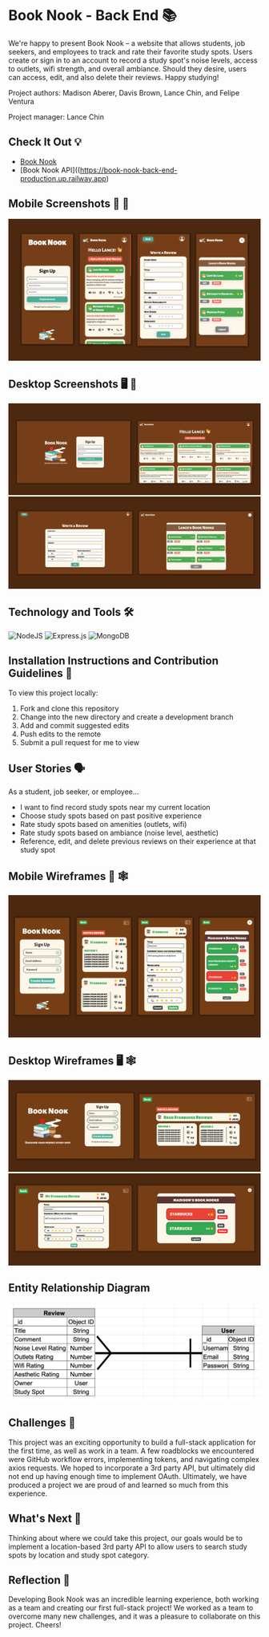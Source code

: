 # Book Nook - Back End 📚
We're happy to present Book Nook – a website that allows students, job seekers, and employees to track and rate their favorite study spots. Users create or sign in to an account to record a study spot's noise levels, access to outlets, wifi strength, and overall ambiance. Should they desire, users can access, edit, and also delete their reviews. Happy studying!

Project authors: Madison Aberer, Davis Brown, Lance Chin, and Felipe Ventura

Project manager: Lance Chin

## Check It Out 💡 
- [Book Nook](https://book-nooks.netlify.app/) 
- [Book Nook API]((https://book-nook-back-end-production.up.railway.app)

## Mobile Screenshots 📱 📸
![Page 1](/screenshots/mobile/screenshot-m1.png)

## Desktop Screenshots 🖥 📸
![Page 1](/screenshots/desktop/screenshot-d1.png)
![Page 2](/screenshots/desktop/screenshot-d2.png)

## Technology and Tools 🛠
![NodeJS](https://img.shields.io/badge/node.js-6DA55F?style=for-the-badge&logo=node.js&logoColor=white)
![Express.js](https://img.shields.io/badge/express.js-%23404d59.svg?style=for-the-badge&logo=express&logoColor=%2361DAFB)
![MongoDB](https://img.shields.io/badge/MongoDB-%234ea94b.svg?style=for-the-badge&logo=mongodb&logoColor=white)

## Installation Instructions and Contribution Guidelines 📲
To view this project locally:
1. Fork and clone this repository
2. Change into the new directory and create a development branch 
3. Add and commit suggested edits
4. Push edits to the remote
5. Submit a pull request for me to view

## User Stories 🗣
As a student, job seeker, or employee...
- I want to find record study spots near my current location
- Choose study spots based on past positive experience
- Rate study spots based on amenities (outlets, wifi)
- Rate study spots based on ambiance (noise level, aesthetic)
- Reference, edit, and delete previous reviews on their experience at that study spot

## Mobile Wireframes 📱 🕸 
![Page 1](/planning/wireframes/mobile/wireframe-m1.png)

## Desktop Wireframes 🖥 🕸 
![Page 1](/planning/wireframes/desktop/wireframe-d1.png)
![Page 2](/planning/wireframes/desktop/wireframe-d2.png)

## Entity Relationship Diagram
![ERD](/planning/erd/erd.png)

## Challenges 💪
This project was an exciting opportunity to build a full-stack application for the first time, as well as work in a team. A few roadblocks we encountered were GitHub workflow errors, implementing tokens, and navigating complex axios requests. We hoped to incorporate a 3rd party API, but ultimately did not end up having enough time to implement OAuth. Ultimately, we have produced a project we are proud of and learned so much from this experience.

## What's Next 🏁
Thinking about where we could take this project, our goals would be to implement a location-based 3rd party API to allow users to search study spots by location and study spot category.

## Reflection 🙌
Developing Book Nook was an incredible learning experience, both working as a team and creating our first full-stack project! We worked as a team to overcome many new challenges, and it was a pleasure to collaborate on this project. Cheers!